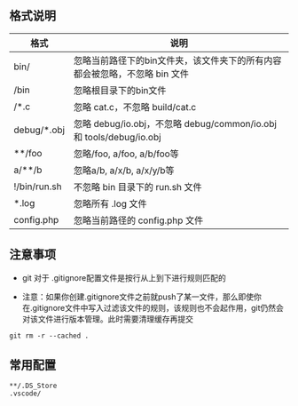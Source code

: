## 格式说明

| 格式         | 说明                                                         |
| ------------ | ------------------------------------------------------------ |
| bin/         | 忽略当前路径下的bin文件夹，该文件夹下的所有内容都会被忽略，不忽略 bin 文件 |
| /bin         | 忽略根目录下的bin文件                                        |
| /*.c         | 忽略 cat.c，不忽略 build/cat.c                               |
| debug/*.obj  | 忽略 debug/io.obj，不忽略 debug/common/io.obj 和 tools/debug/io.obj |
| **/foo       | 忽略/foo, a/foo, a/b/foo等                                   |
| a/**/b       | 忽略a/b, a/x/b, a/x/y/b等                                    |
| !/bin/run.sh | 不忽略 bin 目录下的 run.sh 文件                              |
| *.log        | 忽略所有 .log 文件                                           |
| config.php   | 忽略当前路径的 config.php 文件                               |

## 注意事项

- git 对于 .gitignore配置文件是按行从上到下进行规则匹配的

- 注意：如果你创建.gitignore文件之前就push了某一文件，那么即使你在.gitignore文件中写入过滤该文件的规则，该规则也不会起作用，git仍然会对该文件进行版本管理。此时需要清理缓存再提交

```
git rm -r --cached .
```

## 常用配置

```
**/.DS_Store
.vscode/
```

